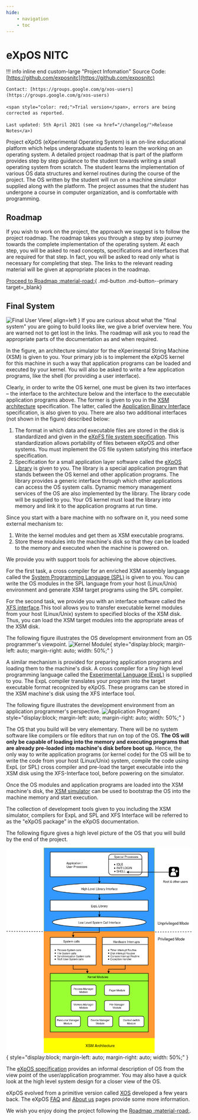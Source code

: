 ```yaml
---
hide:
    - navigation
    - toc
---
```

# eXpOS NITC

!!! info inline end custom-large "Project Infomation" 
    Source Code: [https://github.com/exposnitc](https://github.com/exposnitc)

    Contact: [https://groups.google.com/g/xos-users](https://groups.google.com/g/xos-users)

    <span style="color: red;">Trial version</span>, errors are being corrected as reported.
    
    Last updated: 5th April 2021 (see <a href="/changelog/">Release Notes</a>) 

Project eXpOS (eXperimental Operating System) is an on-line educational platform which helps undergraduate students to learn the working on an operating system. A detailed project roadmap that is part of the platform provides step by step guidance to the student towards writing a small operating system from scratch. The student learns the implementation of various OS data structures and kernel routines during the course of the project. The OS written by the student will run on a machine simulator supplied along with the platform. The project assumes that the student has undergone a course in computer organization, and is comfortable with programming.

## Roadmap
If you wish to work on the project, the approach we suggest is to follow the project roadmap. The roadmap takes you through a step by step journey towards the complete implementation of the operating system. At each step, you will be asked to read concepts, specifications and interfaces that are required for that step. In fact, you will be asked to read only what is necessary for completing that step. The links to the relevant reading material will be given at appropriate places in the roadmap.

[Proceed to Roadmap :material-road:](./roadmap/){ .md-button .md-button--primary  target=_blank}

## Final System
![Final User View](assets/img/user-view.png){ align=left }
If you are curious about what the "final system" you are going to build looks like, we give a brief overview here. You are warned not to get lost in the links. The roadmap will ask you to read the appropriate parts of the documentation as and when required. 



In the figure, an architecture simulator for the eXperimental String Machine (XSM) is given to you. Your primary job is to implement the eXpOS kernel for this machine in such a way that application programs can be loaded and executed by your kernel. You will also be asked to write a few application programs,­ like the shell (for providing a user interface).

Clearly, in order to write the OS kernel, one must be given its two interfaces – the interface to the architecture below and the interface to the executable application programs above. The former is given to you in the [XSM architecture](./arch-spec/index.md) specification. The latter, called the [Application Binary Interface](abi.md) specification, is also given to you. There are also two additional interfaces (not shown in the figure) described below:
    
1. The format in which data and executable files are stored in the disk is standardized and given in the [eXpFS file system specification](os-spec/expfs.md). This standardization allows portability of files between eXpOS and other systems. You must implement the OS file system satisfying this interface specification.
2. Specification for a small application layer software called the [eXpOS Library](os-spec/misc.md/#expos-library) is given to you. The library is a special application program that stands between the OS kernel and other application programs. The library provides a generic interface through which other applications can access the OS system calls. Dynamic memory management services of the OS are also implemented by the library. The library code will be supplied to you. Your OS kernel must load the library into memory and link it to the application programs at run time.

Since you start with a bare machine with no software on it, you need some external mechanism to:

1. Write the kernel modules and get them as XSM executable programs.
2. Store these modules into the machine's disk so that they can be loaded to the memory and executed when the machine is powered on.

We provide you with support tools for achieving the above objectives.

For the first task, a cross compiler for an enriched XSM assembly language called the [System Programming Language (SPL)](support-tools/spl.md) is given to you. You can write the OS modules in the SPL language from your host (Linux/Unix) environment and generate XSM target programs using the SPL compiler.

For the second task, we provide you with an interface software called the [XFS interface](support-tools/xfs-interface.md).This tool allows you to transfer executable kernel modules from your host (Linux/Unix) system to specified blocks of the XSM disk. Thus, you can load the XSM target modules into the appropriate areas of the XSM disk.

The following figure illustrates the OS development environment from an OS programmer's viewpoint.
![Kernel Module](assets/img/kernel-module.png){ style="display:block; margin-left: auto; margin-right: auto; width: 50%;" }

A similar mechanism is provided for preparing application programs and loading them to the machine's disk. A cross compiler for a tiny high level programming language called the [Experimental Language (ExpL)](support-tools/expl.md) is supplied to you. The ExpL compiler translates your program into the target executable format recognized by eXpOS. These programs can be stored in the XSM machine's disk using the XFS interface tool.

The following figure illustrates the development environment from an application programmer's perspective.
![Application Program](assets/img/app-pgm.png){ style="display:block; margin-left: auto; margin-right: auto; width: 50%;" }

The OS that you build will be very elementary. There will be no system software like compilers or file editors that run on top of the OS. **The OS will only be capable of loading into the memory and executing programs that are already pre-loaded into machine's disk before boot up.** Hence, the only way to write application programs (or kernel code) for the OS will be to write the code from your host (Linux/Unix) system, compile the code using ExpL (or SPL) cross compiler and pre-load the target executable into the XSM disk using the XFS-Interface tool, before powering on the simulator. 

Once the OS modules and application programs are loaded into the XSM machine's disk, the [XSM simulator](support-tools/xsm-simulator.md) can be used to bootstrap the OS into the machine memory and start execution.

The collection of development tools given to you including the XSM simulator, compilers for ExpL and SPL and XFS Interface will be referred to as the "eXpOS package” in the eXpOS documentation.

The following figure gives a high level picture of the OS that you will build by the end of the project.

![High Level Design of eXpOS](assets/img/high-level-design.png){ style="display:block; margin-left: auto; margin-right: auto; width: 50%;" }

The [eXpOS specification](os-spec/index.md) provides an informal description of OS from the view point of the user/application programmer. You may also have a quick look at the high level system design for a closer view of the OS.

eXpOS evolved from a primitive version called [XOS](http://xosnitc.github.io/) developed a few years back. The eXpOS [FAQ](faq.md) and [About us](about.md) pages provide some more information.

We wish you enjoy doing the project following the [Roadmap :material-road:](roadmap/index.md).
